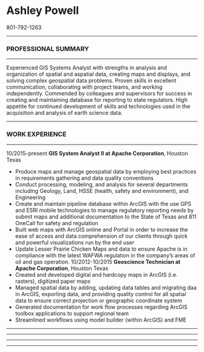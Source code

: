 # Ashley Powell
801-792-1263 
***
### PROFESSIONAL SUMMARY 
***
Experienced GIS Systems Analyst with strengths in analysis and organization of spatial and aspatial data, creating maps and displays, and solving complex geospatial data problems. Proven skills in excellent communication, collaborating with project teams, and working independently. Commended by colleagues and supervisors for success in creating and maintaining database for reporting to state regulators. High appetite for continued development of skills and technologies used in the acquisition and analysis of earth science data.
***
### WORK EXPERIENCE 
***
10/2015-present	__GIS System Analyst II at Apache Corporation__, Houston Texas
+ Produce maps and manage geospatial data by employing best practices in requirements gathering and data quality conventions
+ Conduct processing, modeling, and analysis for several departments including Geology, Land, HSSE (health, safety and environment), and Engineering
+ Create and maintain pipeline database within ArcGIS with the use GPS and ESRI mobile technologies to manage regulatory reporting needs by submit maps and additional documentation to the State of Texas and 811 OneCall for safety and regulation
+ Built web maps with ArcGIS online and Portal in order to increase the ease of access and data comprehension of our clients through quick and powerful visualizations run by the end user 
+ Update Lesser Prairie Chicken Maps and data to ensure Apache is in compliance with the latest WAFWA regulation in the company’s areas of oil and gas operation.
10/2012-10/2015	 __Geoscience Technician at Apache Corporation__, Houston Texas
+	Created and developed digital and hardcopy maps in ArcGIS (i.e. rasters), digitized paper maps
+	Managed spatial data by adding, updating data tables and migrating daa in ArcGIS, exporting data, and providing quality control for all spatial data to ensure correct projection or geographic coordinate system
+	Generated documentation for work flow processes regarding ArcGIS toolbox applications to support regional team
+ Streamlined workflows using model builder (within ArcGIS) and FME
***

___

***

---
